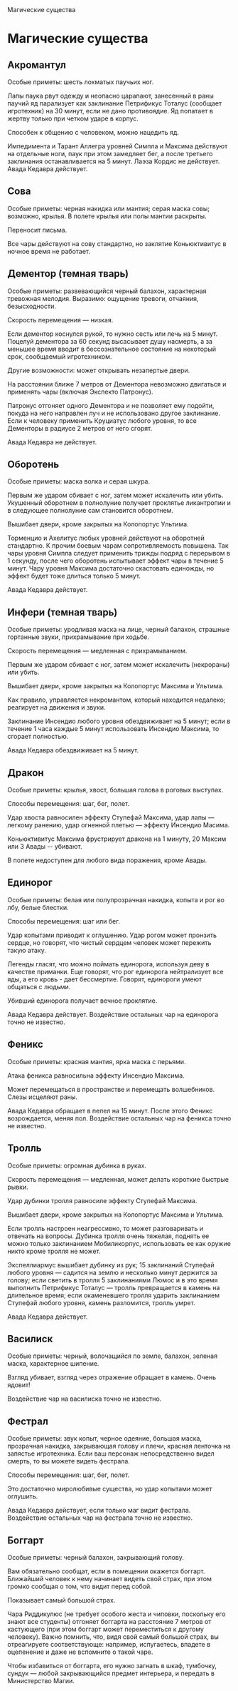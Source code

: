 <meta http-equiv="content-type" content="text/html; charset=utf-8">
<link rel="stylesheet" type="text/css" href="documentup.css">
<link rel="stylesheet" type="text/css" href="https://fonts.googleapis.com/css?family=Source+Code+Pro:400,700|Alegreya:400italic,700italic,400,700">

<div id="container">
<div id="nav">
<div id="header">
Магические существа
</div>
<div class="section" id="sections">
<ul class="section-nav">
</ul>
</div>
</div>

<div id="content">

# Магические существа

## Акромантул

Особые приметы: шесть лохматых паучьих ног.

Лапы паука рвут одежду и неопасно царапают, занесенный в раны
паучий яд парализует как заклинание Петрификус Тоталус (сообщает
игротехник) на 30 минут, если не дано противоядие. Яд попатает в жертву
только при четком ударе в корпус.

Способен к общению с человеком, можно нацедить
яд.

Импедимента и Тарант Аллегра уровней Симпла и Максима действуют на
отдельные ноги, паук при этом замедляет бег, а после третьего заклинания
останавливается на 5 минут.
Лаэза Кордис не действует.
Авада Кедавра действует.

## Сова

Особые приметы: черная накидка или мантия; серая маска совы; возможно, крылья.
В полете крылья или полы мантии раскрыты.

Переносит письма.

Все чары действуют на сову стандартно, но заклятие
Коньюктивитус в ночное время не работает.

## Дементор (темная тварь)

Особые приметы: развевающийся черный балахон, характерная тревожная
мелодия. Выразимо: ощущение тревоги, отчаяния, безысходности.

Скорость перемещения — низкая.

Если дементор
коснулся рукой, то нужно сесть или лечь на 5 минут. Поцелуй дементора за 60
секунд высасывает душу насмерть, а за меньшее время вводит в
бессознательное состояние на некоторый срок, сообщаемый игротехником.

Другие возможности: может открывать незапертые двери.

На расстоянии ближе 7 метров от Дементора невозможно двигаться
и применять чары (включая Экспекто Патронус).

Патронус отгоняет одного Дементора и не позволяет ему подойти, покуда на
него направлен луч и не использовано другое заклинание. Если к человеку
применить Круциатус любого уровня, то все Дементоры в радиусе 2
метров от него сгорят.

Авада Кедавра не действует.

## Оборотень

Особые приметы: маска
волка и серая шкура.

Первым же ударом сбивает с ног, затем может
искалечить или убить. Укушенный оборотнем в полнолуние получает
проклятье ликантропии и в следующее полнолуние сам становится оборотнем.

Вышибает двери, кроме закрытых на Колопортус
Ультима.

Торменцио и Ахелитус любых уровней действуют на оборотней стандартно.
К прочим боевым чарам сопротивляемость повышена.
Так чары уровня Симпла следует применить трижды подряд с перерывом в 1 секунду,
после чего оборотень испытывает эффект чары в течение 5 минут. Чару уровня Максима
достаточно скастовать единожды, но эффект будет тоже длиться только 5 минут.

Авада Кедавра действует.

## Инфери (темная тварь)

Особые приметы: уродливая маска на лице, черный балахон, страшные
гортанные звуки, прихрамывание при ходьбе.

Скорость перемещения — медленная с прихрамыванием.

Первым же ударом сбивает с ног, затем может искалечить
(некрораны) или убить.

Вышибает двери, кроме закрытых на Колопортус Максима и Ультима.

Как правило, управляется некромантом, который находится
недалеко; реагирует на движения и звуки.

Заклинание Инсендио любого уровня обездвиживает на 5 минут; если в
течение 1 часа каждые 5 минут использовать Инсендио Максима, то сгорает
полностью.

Авада Кедавра обездвиживает на 5 минут.

## Дракон

Особые приметы: крылья, хвост, большая голова в роговых выступах.

Способы перемещения: шаг, бег, полет.

Удар хвоста равносилен эффекту Ступефай Максима, удар лапы — легкому
ранению, удар огненной плетью — эффекту Инсендио Масима.

Коньюктивитус Максима фрустрирует дракона на 1 минуту,
20 Максим или 3 Авады -- убивают.

В полете недоступен для любого вида поражения, кроме Авады.

## Единорог

Особые приметы: белая или полупрозрачная накидка, копыта и рог во лбу,
белые блестки.

Способы перемещения: шаг или бег.

Удар копытами приводит к оглушению. Удар рогом может пронзить сердце, но
говорят, что чистый сердцем человек может пережить такую атаку.

Легенды гласят, что можно поймать единорога, используя деву в качестве
приманки. Еще говорят, что рог единорога нейтрализует все яды, а его
кровь - дает бессмертие. Говорят, единороги умеют общаться с людьми.

Убивший единорога получает вечное проклятие.

Авада Кедавра действует. Воздействие остальных чар на единорога точно не известно.

## Феникс

Особые приметы: красная мантия, ярка маска с перьями.

Атака феникса равносильна эффекту Инсендио Максима.

Может перемещаться в пространстве и перемещать
волшебников. Слезы исцеляют раны.

Авада Кедавра обращает в пепел на 15 минут. После этого Феникс возрождается,
меняя пол. Воздействие остальных чар на феникса точно не известно.

## Тролль

Особые приметы: огромная дубинка в руках.

Скорость перемещения — медленная, может делать короткие быстрые рывки.

Удар дубинки тролля равносиле эффекту Ступефай Максима.

Вышибает двери, кроме закрытых на Колопортус Максима и Ультима.

Если тролль настроен неагрессивно, то может разговаривать и отвечать на вопросы.
Дубинка тролля очень тяжелая, поднять ее можно только
заклинанием Мобиликорпус, использовать ее как оружие никто кроме тролля
не может.

Экспеллиармус вышибает дубинку из рук; 15 заклинаний
Ступефай любого уровня — садится на землю и несколько минут держится за
голову; если светить в тролля 5 заклинаниями Люмос и в это время
выполнить Петрификус Тоталус — тролль превращается в камень на
длительное время; если окаменевшего тролля ударить заклинанием Ступефай
любого уровня, камень разломится, тролль умрет.

Авада Кедавра действует.

## Василиск

Особые приметы: черный, волочащийся по земле, балахон, зеленая маска,
характерное шипение.

Взгляд убивает, взгляд через отражение обращает в камень.
Очень ядовит!

Воздействие чар на василиска точно не известно.

## Фестрал

Особые приметы: звук копыт, черное одеяние, большая маска, прозрачная
накидка, закрывающая голову и плечи, красная ленточка на запястье
игротехника. Если ваш персонаж непосредственно видел смерть, то вы можете
видеть фестрала.

Способы перемещения: шаг, бег, полет.

Это достаточно миролюбивые существа, но удар копытами может
оглушить.

Авада Кедавра действует, если только маг видит фестрала.
Воздействие остальных чар на фестрала точно не известно.

## Боггарт

Особые приметы: черный балахон, закрывающий голову.

Вам обязательно сообщат, если в помещении окажется боггарт. Ближайший
человек к нему начинает видеть свой страх, при этом громко сообщая о
том, что видит перед собой.

Показывает самый большой страх.

Чара Риддикулюс (не требует особого жеста и
чиповки, поскольку его знают все студенты) отгоняет боггарта на
расстояние 7 метров от кастующего (при этом боггарт может
переместиться к другому человеку). Важно помнить, что, видя свой
самый большой страх, вы отреагируете соответствующе: например,
испугаетесь, впадете в оцепенение и даже не вспомните о такой чаре.

Чтобы избавиться от боггарта, его нужно загнать в шкаф, тумбочку, сундук
— любой закрывающийся предмет интерьера, и передать в Министерство
Магии.

</div>
